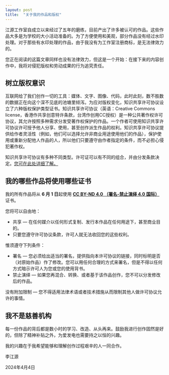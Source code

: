 ```yaml
---
layout: post
title:  "关于我的作品和版权"
---
```


江源工作室自成立以来经过了五年的磨练，目前产出了许多被认可的作品。这些作品大多是为学校的大小活动准备的。为了方便使用和美观，部分作品没有经过水印处理。对于那些有水印处理的作品，由于我没有为工作室注册商标，是无法律效力的。

您正在阅读的这篇文章同样也没有法律效力，但这是一个开始：在接下来的内容创作中，我将对侵犯版权和劳动成果的行为追究责任。

## 树立版权意识

互联网给了我们创作一切的工具：媒体、文字、图像、代码，此时此刻，数不胜数的数据正在向这个深不见底的池塘里倾泻。为应对版权变化，知识共享许可协议设立了六种版权保护类型证书。知识共享许可协议（英语：Creative Commons license，香港作共享创意特许条款，台湾作创用CC授权）是一种公共著作权许可协议，其允许按照多种需求分发受著作权保护的作品。一个作者可使用知识共享许可协议许可授予他人分享、使用，甚至创作派生作品的权利。知识共享许可协议提供给作者灵活性（例如，他们可以选择允许非商业用途使用他们的作品），保护使用或重新分配他人作品的人，所以他们只要遵守由作者指定的条件，而不必担心侵犯著作权。

知识共享许可协议有多种不同类型。许可证可以有不同的组合，并由分发条款决定。[您可在此处详细了解。](https://creativecommons.org/share-your-work/cclicenses/)

## 我的哪些作品将使用哪些证书

我的所有作品将从 **6 月 1 日**起使用 [**CC BY-ND 4.0 （署名-禁止演绎 4.0 国际）**](https://creativecommons.org/licenses/by-nd/4.0/deed.zh-hans) 证书。

您将可以自由地：
* 共享 — 在任何媒介以任何形式复制、发行本作品在任何用途下，甚至商业目的。
* 只要您遵守许可协议条款，许可人就无法收回您的这些权利。

惟须遵守下列条件：
* 署名 — 您必须给出适当的署名，提供指向本许可协议的链接，同时标明是否（对原始作品）作了修改。您可以用任何合理的方式来署名，但是不得以任何方式暗示许可人为您或您的使用背书。
* 禁止演绎 — 如果您再混合、转换、或者基于该作品创作，您不可以分发修改后的作品。

没有附加限制 — 您不得适用法律术语或者技术措施从而限制其他人做许可协议允许的事情。

## 我不是慈善机构

每一份作品的背后都是数小时的学习、改造、从头再来。鼓励我进行创作固然是好的，但除了精神补贴之外，为爱发电也需要持之以恒的兴趣。

我的兴趣在于我希望能够和理解创作过程艰辛的人一同合作。

李江源

2024年4月4日